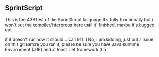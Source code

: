 <h2>SprintScript</h2>

This is the 43B test of the SprintScript language
It's fully functionally but i won't put the compiler/interpreter here until it' finished, maybe it's bugged out

if it doesn't run how it should... Call 911 :) No, i am kidding, just put a issue on this git
Before you run it, please be sure you have Java Runtime Environment (JRE) and at least .net framework 3.5
